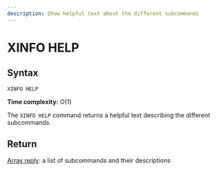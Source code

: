 ```yaml
---
description: Show helpful text about the different subcommands
---
```


# XINFO HELP

## Syntax

    XINFO HELP 

**Time complexity:** O(1)

The `XINFO HELP` command returns a helpful text describing the different subcommands.

## Return

[Array reply](https://redis.io/docs/reference/protocol-spec#resp-arrays): a list of subcommands and their descriptions
